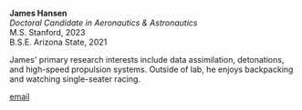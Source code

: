 **James Hansen**  
*Doctoral Candidate in Aeronautics & Astronautics*  
M.S. Stanford, 2023  
B.S.E. Arizona State, 2021

James' primary research interests include data assimilation, detonations, and high-speed propulsion systems. Outside of lab, he enjoys backpacking and watching single-seater racing.

[email](mailto:jjhansen@stanford.edu)